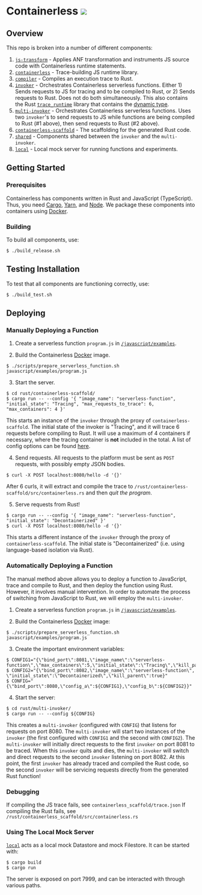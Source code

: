 

# Containerless ![](https://github.com/plasma-umass/decontainerization/workflows/CI/badge.svg)

## Overview

This repo is broken into a number of different components:

1. [`js-transform`](./javascript/js-transform/) - Applies ANF transformation and
    instruments JS source code with Containerless runtime statements.
2. [`containerless`](./javascript/containerless/) - Trace-building JS runtime
    library.
3. [`compiler`](./rust/compiler/) - Compiles an execution trace to Rust.
4. [`invoker`](./rust/invoker/) - Orchestrates Containerless serverless
    functions. Either 1) Sends requests to JS for tracing and to be compiled to
    Rust, or 2) Sends requests to Rust. Does not do both simultaneously. This
    also contains the Rust [`trace_runtime`](./rust/invoker/src/trace_runtime)
    library that contains the
    [dynamic type](./rust/invoker/src/trace_runtime/type_dynamic.rs).
5. [`multi-invoker`](./rust/multi-invoker) - Orchestrates Containerless
    serverless functions. Uses two `invoker`'s to send requests to JS while
    functions are being compiled to Rust (#1 above), then send requests to Rust
    (#2 above).
6. [`containerless-scaffold`](./rust/containerless-scaffold/) - The scaffolding
    for the generated Rust code.
7. [`shared`](./rust/shared/) - Components shared between the `invoker` and the
    `multi-invoker`.
8. [`local`](./rust/local/) - Local mock server for running functions and
    experiments.

## Getting Started

### Prerequisites

Containerless has components written in Rust and JavaScript (TypeScript).
Thus, you need [Cargo], [Yarn], and [Node]. We package these components
into containers using [Docker].

### Building

To build all components, use:

```
$ ./build_release.sh
```

## Testing Installation

To test that all components are functioning correctly, use:

```
$ ./build_test.sh
```

## Deploying

### Manually Deploying a Function

1. Create a serverless function `program.js` in [`/javascript/examples`](./javascript/examples/).

2. Build the Containerless [Docker] image.

```
$ ./scripts/prepare_serverless_function.sh javascript/examples/program.js
```

3. Start the server.

```
$ cd rust/containerless-scaffold/
$ cargo run -- --config '{ "image_name": "serverless-function", "initial_state": "Tracing", "max_requests_to_trace": 6, "max_containers": 4 }'
```

This starts an instance of the `invoker` through the proxy of
`containerless-scaffold`. The initial state of the invoker is "Tracing", and it
will trace 6 requests before compiling to Rust. It will use a maximum of 4
containers if necessary, where the tracing container is __not__ included in the
total. A list of config options can be found [here](./rust/shared/README.md).

4. Send requests. All requests to the platform must be sent as `POST` requests,
with possibly empty JSON bodies.

```
$ curl -X POST localhost:8080/hello -d '{}'
```

After 6 curls, it will extract and compile the trace to
`/rust/containerless-scaffold/src/containerless.rs` and then *quit the program*.

5. Serve requests from Rust!

```
$ cargo run -- --config '{ "image_name": "serverless-function", "initial_state": "Decontainerized" }'
$ curl -X POST localhost:8080/hello -d '{}'
```

This starts a different instance of the `invoker` through the proxy of
`containerless-scaffold`. The initial state is "Decontainerized" (i.e. using
language-based isolation via Rust).

### Automatically Deploying a Function

The manual method above allows you to deploy a function to JavaScript, trace and
compile to Rust, and then deploy the function using Rust. However, it involves
manual intervention. In order to automate the process of switching from
JavaScript to Rust, we will employ the `multi-invoker`.

1. Create a serverless function `program.js` in [`/javascript/examples`](./javascript/examples/).

2. Build the Containerless [Docker] image:

```
$ ./scripts/prepare_serverless_function.sh javascript/examples/program.js
```

3. Create the important environment variables:

```
$ CONFIG1="{\"bind_port\":8081,\"image_name\":\"serverless-function\",\"max_containers\":5,\"initial_state\":\"Tracing\",\"kill_parent\":true}"
$ CONFIG2="{\"bind_port\":8082,\"image_name\":\"serverless-function\", \"initial_state\":\"Decontainerized\",\"kill_parent\":true}"
$ CONFIG="{\"bind_port\":8080,\"config_a\":${CONFIG1},\"config_b\":${CONFIG2}}"
```

4. Start the server:

```
$ cd rust/multi-invoker/
$ cargo run -- --config ${CONFIG}
```

This creates a `multi-invoker` (configured with `CONFIG`) that listens for
requests on port 8080. The `multi-invoker` will start two instances of the
`invoker` (the first configured with `CONFIG1` and the second with `CONFIG2`).
The `multi-invoker` will initially direct requests to the first `invoker` on
port 8081 to be traced. When this `invoker` quits and dies, the `multi-invoker`
will switch and direct requests to the second `invoker` listening on port 8082.
At this point, the first `invoker` has already traced and compiled the Rust
code, so the second `invoker` will be servicing requests directly from the
generated Rust function!

### Debugging

If compiling the JS trace fails, see `containerless_scaffold/trace.json` 
If compiling the Rust fails, see `/rust/containerless_scaffold/src/containerless.rs`

### Using The Local Mock Server

[`local`](./rust/local/) acts as a local mock Datastore and mock Filestore. It
can be started with:

```
$ cargo build
$ cargo run
```

The server is exposed on port 7999, and can be interacted with through various
paths.


[Cargo]: https://rustup.rs/
[Yarn]: https://yarnpkg.com/
[Node]: https://nodejs.org/
[Docker]: https://www.docker.com/
